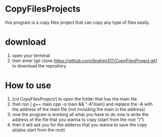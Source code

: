 # CopyFilesProjects
this program is a copy files project that can copy any type of files easily.

# download
1. open your terminal
2. then enter [git clone https://github.com/ibrahim317/CopyFilesProject.git] to download the repository
 # How to use
1. [cd CopyFilesProject/] to open the folder that has the main file
2. then run [ g++ main.cpp -o main && "-A"main] and replace the -A with the address of the main file (not including the main in the address)
3. now the program is working all what you have to do now is write the address of the file that you wanna to copy (start from the root "/")
4. then it will ask you for the adderss that you wanna to save the copy at(also start from the root)
